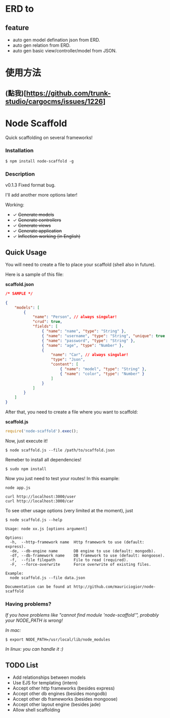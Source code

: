 # ERD to 

## feature
* auto gen model defination json from ERD.
* auto gen relation from ERD.
* auto gen basic view/controller/model from JSON.





# 使用方法
## (點我)[https://github.com/trunk-studio/cargocms/issues/1226]


# Node Scaffold
Quick scaffolding on several frameworks!

### Installation

```shell
$ npm install node-scaffold -g
```

### Description

v0.1.3
Fixed format bug.

I'll add another more options later!

Working:
* ✓ ~~Generate models~~
* ✓ ~~Generate controllers~~
* ✓ ~~Generate views~~
* ✓ ~~Generate application~~
* ✓ ~~Inflection working (in English)~~

## Quick Usage

You will need to create a file to place your scaffold (shell also in future).

Here is a sample of this file:

**scaffold.json**
```json
/* SAMPLE */

{
	"models": [
		{
			"name": "Person", // always singular!
			"crud": true,
			"fields": [
				{ "name": "name", "type": "String" },
				{ "name": "username", "type": "String", "unique": true },
				{ "name": "password", "type": "String" },
				{ "name": "age", "type": "Number" },
				{
					"name": "Car", // always singular!
					"type": "Json",
					"content": [
						{ "name": "model", "type": "String" },
						{ "name": "color", "type": "Number" }
					]
				}
			]
		}
	]
}

```

After that, you need to create a file where you want to scaffold:

**scaffold.js**
```javascript
require('node-scaffold').exec();
```

Now, just execute it!
```shell
$ node scaffold.js --file /path/to/scaffold.json
```

Remeber to install all dependencies!
```shell
$ sudo npm install
```

Now you just need to test your routes! In this example:
```shell
node app.js

curl http://localhost:3000/user
curl http://localhost:3000/car
```

To see other usage options (very limited at the moment), just
```shell
$ node scaffold.js --help

Usage: node xx.js [options argument]

Options:
  -h,  --http-framework name  Http framework to use (default: express).
  -de, --db-engine name       DB engine to use (default: mongodb).
  -df, --db-framework name    DB framework to use (default: mongoose).
  -f,  --file filepath        File to read (required).
  -F,  --force-overwrite      Force overwrite of existing files.

Example:
  node scaffold.js --file data.json

Documentation can be found at http://github.com/mauriciogior/node-scaffold
```

### Having problems?

*If you have problems like "cannot find module 'node-scaffold'", probably your NODE_PATH is wrong!*

*In mac:*
```shell
$ export NODE_PATH=/usr/local/lib/node_modules
```

*In linux: you can handle it :)*

## TODO List
* Add relationships between models
* Use EJS for templating (intern)
* Accept other http frameworks (besides express)
* Accept other db engines (besides mongodb)
* Accept other db frameworks (besides mongoose)
* Accept other layout engine (besides jade)
* Allow shell scaffolding
